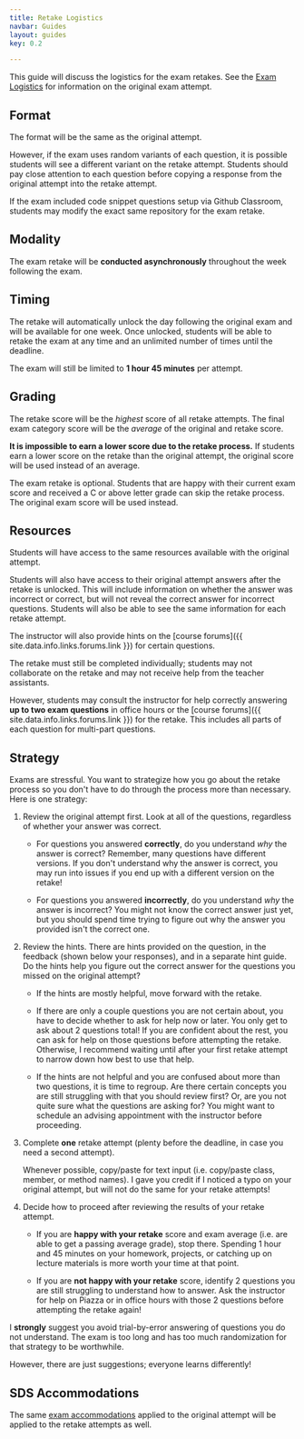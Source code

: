 ```yaml
---
title: Retake Logistics
navbar: Guides
layout: guides
key: 0.2

---
```


This guide will discuss the logistics for the exam retakes. See the [Exam Logistics](exam-logistics.html) for information on the original exam attempt.

## Format

The format will be the same as the original attempt.

However, if the exam uses random variants of each question, it is possible students will see a different variant on the retake attempt. Students should pay close attention to each question before copying a response from the original attempt into the retake attempt.

If the exam included code snippet questions setup via Github Classroom, students may modify the exact same repository for the exam retake.

## Modality

The exam retake will be **conducted asynchronously** throughout the week following the exam.

## Timing

The retake will automatically unlock the day following the original exam and will be available for one week. Once unlocked, students will be able to retake the exam at any time and an unlimited number of times until the deadline.

The exam will still be limited to **1 hour 45 minutes** per attempt.

## Grading

The retake score will be the *highest* score of all retake attempts. The final exam category score will be the *average* of the original and retake score.

**It is impossible to earn a lower score due to the retake process.** If students earn a lower score on the retake than the original attempt, the original score will be used instead of an average.

The exam retake is optional. Students that are happy with their current exam score and received a C or above letter grade can skip the retake process. The original exam score will be used instead.

## Resources

Students will have access to the same resources available with the original attempt.

Students will also have access to their original attempt answers after the retake is unlocked. This will include information on whether the answer was incorrect or correct, but will not reveal the correct answer for incorrect questions. Students will also be able to see the same information for each retake attempt.

The instructor will also provide hints on the [course forums]({{ site.data.info.links.forums.link }}) for certain questions.

The retake must still be completed individually; students may not collaborate on the retake and may not receive help from the teacher assistants.

However, students may consult the instructor for help correctly answering **up to two exam questions** in office hours or the [course forums]({{ site.data.info.links.forums.link }}) for the retake. This includes all parts of each question for multi-part questions.

## Strategy

Exams are stressful. You want to strategize how you go about the retake process so you don't have to do through the process more than necessary. Here is one strategy:

  1. Review the original attempt first. Look at all of the questions, regardless of whether your answer was correct.

      - For questions you answered **correctly**, do you understand *why* the answer is correct? Remember, many questions have different versions. If you don't understand why the answer is correct, you may run into issues if you end up with a different version on the retake!

      - For questions you answered **incorrectly**, do you understand *why* the answer is incorrect? You might not know the correct answer just yet, but you should spend time trying to figure out why the answer you provided isn't the correct one.

  2. Review the hints. There are hints provided on the question, in the feedback (shown below your responses), and in a separate hint guide. Do the hints help you figure out the correct answer for the questions you missed on the original attempt?

      - If the hints are mostly helpful, move forward with the retake.

      - If there are only a couple questions you are not certain about, you have to decide whether to ask for help now or later. You only get to ask about 2 questions total! If you are confident about the rest, you can ask for help on those questions before attempting the retake. Otherwise, I recommend waiting until after your first retake attempt to narrow down how best to use that help.

      - If the hints are not helpful and you are confused about more than two questions, it is time to regroup. Are there certain concepts you are still struggling with that you should review first? Or, are you not quite sure what the questions are asking for? You might want to schedule an advising appointment with the instructor before proceeding.

  3. Complete **one** retake attempt (plenty before the deadline, in case you need a second attempt).

      Whenever possible, copy/paste for text input (i.e. copy/paste class, member, or method names). I gave you credit if I noticed a typo on your original attempt, but will not do the same for your retake attempts!

  4. Decide how to proceed after reviewing the results of your retake attempt.

      - If you are **happy with your retake** score and exam average (i.e. are able to get a passing average grade), stop there. Spending 1 hour and 45 minutes on your homework, projects, or catching up on lecture materials is more worth your time at that point.

      - If you are **not happy with your retake** score, identify 2 questions you are still struggling to understand how to answer. Ask the instructor for help on Piazza or in office hours with those 2 questions before attempting the retake again!

I **strongly** suggest you avoid trial-by-error answering of questions you do not understand. The exam is too long and has too much randomization for that strategy to be worthwhile.

However, there are just suggestions; everyone learns differently!



## SDS Accommodations

The same [exam accommodations](https://myusf.usfca.edu/sds/exam-accommodations) applied to the original attempt will be applied to the retake attempts as well.

